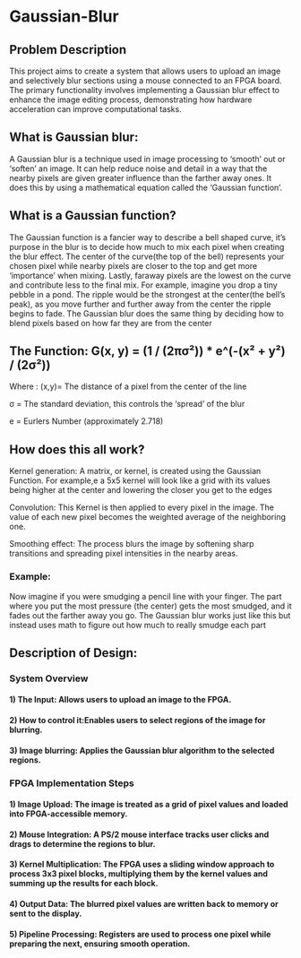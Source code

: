 # Gaussian-Blur
## Problem Description

This project aims to create a system that allows users to upload an image and selectively blur sections using a mouse connected to an FPGA board. The primary functionality involves implementing a Gaussian blur effect to enhance the image editing process, demonstrating how hardware acceleration can improve computational tasks.

## What is Gaussian blur:

A Gaussian blur is a technique used in image processing to ‘smooth’ out or ‘soften’ an image. It can help reduce noise and detail in a way that the nearby pixels are given greater influence than the farther away ones. It does this by using a mathematical equation called the ‘Gaussian function’.

## What is a Gaussian function?

The Gaussian function is a fancier way to describe a bell shaped curve, it’s purpose in the blur is to decide how much to mix each pixel when creating the blur effect. The center of the curve(the top of the bell) represents your chosen pixel while nearby pixels are closer to the top and get more ‘importance’ when mixing. Lastly, faraway pixels are the lowest on the curve and contribute less to the final mix.
For example, imagine you drop a tiny pebble in a pond. The ripple would be the strongest at the center(the bell’s peak), as you move further and further away from the center the ripple begins to fade. The Gaussian blur does the same thing by deciding how to blend pixels based on how far they are from the center

## The Function: G(x, y) = (1 / (2πσ²)) * e^(-(x² + y²) / (2σ²))


Where :
(x,y)= The distance of a pixel from the center of the line 

σ  = The standard deviation, this controls the ‘spread’ of the blur

e = Eurlers Number (approximately 2.718)

## How does this all work?
Kernel generation: A matrix, or kernel, is created using the Gaussian Function. For example,e a 5x5 kernel will look like a grid with its values being higher at the center and lowering the closer you get to the edges

Convolution: This Kernel is then applied to every pixel in the image. The value of each new pixel becomes the weighted average of the neighboring one.

Smoothing effect: The process blurs the image by softening sharp transitions and spreading pixel intensities in the nearby areas.

### Example:

 Now imagine if you were smudging a pencil line with your finger. The part where you put the most pressure (the center) gets the most smudged, and it fades out the farther away you go. The Gaussian blur works just like this but instead uses math to figure out how much to really smudge each part

 ## Description of Design:

### System Overview
#### 1) The Input: Allows users to upload an image to the FPGA.
#### 2) How to control it:Enables users to select regions of the image for blurring.
#### 3) Image blurring: Applies the Gaussian blur algorithm to the selected regions.

### FPGA Implementation Steps

#### 1) Image Upload: The image is treated as a grid of pixel values and loaded into FPGA-accessible memory.

#### 2) Mouse Integration: A PS/2 mouse interface tracks user clicks and drags to determine the regions to blur.

#### 3) Kernel Multiplication: The FPGA uses a sliding window approach to process 3x3 pixel blocks, multiplying them by the kernel values and summing up the results for each block.

#### 4) Output Data: The blurred pixel values are written back to memory or sent to the display.

#### 5) Pipeline Processing: Registers are used to process one pixel while preparing the next, ensuring smooth operation.

 


